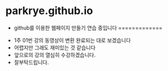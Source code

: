 # parkrye.github.io 

* github를 이용한 웹페이지 만들기 연습 중입니다
=============

 - 1주 01번 강의 동영상이 변환 완료되는 대로 보겠습니다
 - 어렵지만 그래도 재미있는 것 같습니다
 - 앞으로의 강의 열심히 수강하겠습니다.
 - 잘부탁드립니다.
